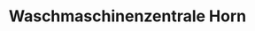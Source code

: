 ---
title: "Waschmaschinenzentrale Horn"
url: /darmstadt/waschmaschinenzentrale-horn/
shop: Haushaltsgeräte
---